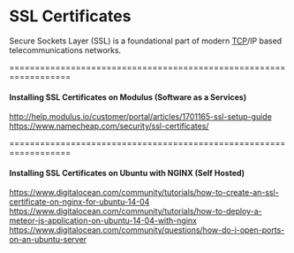 SSL Certificates  
=================================
Secure Sockets Layer (SSL) is a foundational part of modern [TCP](http://en.wikipedia.org/wiki/Transport_Layer_Security)/IP based telecommunications networks.  

==================================================================
#### Installing SSL Certificates on Modulus (Software as a Services)

http://help.modulus.io/customer/portal/articles/1701165-ssl-setup-guide
https://www.namecheap.com/security/ssl-certificates/

==================================================================
#### Installing SSL Certificates on Ubuntu with NGINX (Self Hosted)
https://www.digitalocean.com/community/tutorials/how-to-create-an-ssl-certificate-on-nginx-for-ubuntu-14-04
https://www.digitalocean.com/community/tutorials/how-to-deploy-a-meteor-js-application-on-ubuntu-14-04-with-nginx
https://www.digitalocean.com/community/questions/how-do-i-open-ports-on-an-ubuntu-server
